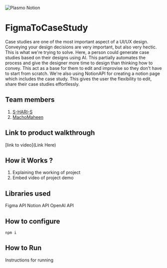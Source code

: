 
![Plasmo Notion](https://github.com/TH-Activities/saturday-hack-night-template/assets/64391274/85d3fbb8-aed6-4751-b051-4539df392f1a)


# FigmaToCaseStudy
Case studies are one of the most important aspect of a UI/UX design. Conveying your design decisions are very important, but also very hectic. This is what we're trying to solve. Here, a person could generate case studies based on their designs using AI. This partially automates the process and give the designer more time to design than thinking how to convey. This act as a base for them to edit and improvise so they don't have to start from scratch. We're also using NotionAPI for creating a notion page which includes the case study. This gives the user the flexibility to edit, share their case studies effortlessly.
## Team members
1. [S-HARI-S](https://github.com/S-HARI-S)
2. [MachoMaheen](https://github.com/MachoMaheen)
## Link to product walkthrough
[link to video](Link Here)
## How it Works ?
1. Explaining the working of project
2. Embed video of project demo
## Libraries used

Figma API
Notion API
OpenAI API
## How to configure
```
npm i
```

## How to Run
Instructions for running

